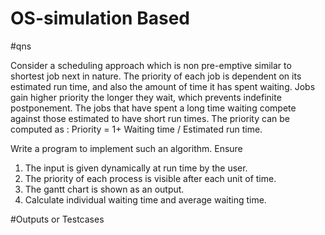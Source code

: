# OS-simulation Based



#qns

Consider a scheduling approach which is non pre-emptive similar to shortest job next in nature. The priority of each job is dependent on its estimated run time, and also the amount of time it has spent waiting. Jobs gain higher priority the longer they wait, which prevents indefinite postponement. The jobs that have spent a long time waiting compete against those estimated to have short run times. The priority can be computed as : Priority = 1+ Waiting time / Estimated run time.

Write a program to implement such an algorithm. Ensure

1. The input is given dynamically at run time by the user.
2. The priority of each process is visible after each unit of time.
3. The gantt chart is shown as an output.
4. Calculate individual waiting time and average waiting time.

#Outputs or Testcases
 
